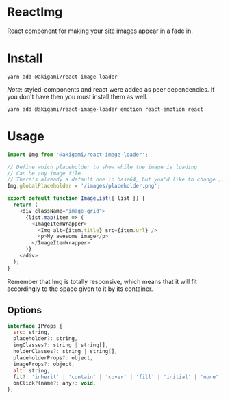 ReactImg
========
React component for making your site images appear in a fade in.

# Install
```
yarn add @akigami/react-image-loader
```
_Note_: styled-components and react were added as peer dependencies.
If you don't have then you must install them as well.
```
yarn add @akigami/react-image-loader emotion react-emotion react
```
# Usage

```js
import Img from '@akigami/react-image-loader';

// Define which placeholder to show while the image is loading
// Can be any image file.
// There's already a default one in base64, but you'd like to change ;)
Img.globalPlaceholder = '/images/placeholder.png';

export default function ImageList({ list }) {
  return (
    <div className="image-grid">
      {list.map(item => (
        <ImageItemWrapper>
          <Img alt={item.title} src={item.url} />
          <p>My awesome image</p>
        </ImageItemWrapper>
      )}
    </div>
  );
}
```

Remember that Img is totally responsive, which means that it will fit accordingly
to the space given to it by its container.


## Options

```js
interface IProps {
  src: string,
  placeholder?: string,
  imgClasses?: string | string[],
  holderClasses?: string | string[],
  placeholderProps?: object,
  imageProps?: object,
  alt: string,
  fit?: 'inherit' | 'contain' | 'cover' | 'fill' | 'initial' | 'none' | 'unset',
  onClick?(name?: any): void,
};
```
